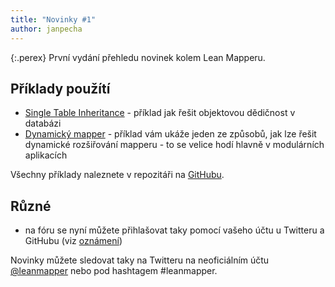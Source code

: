 ```yaml
---
title: "Novinky #1"
author: janpecha
---
```


{:.perex}
První vydání přehledu novinek kolem Lean Mapperu.

## Příklady použítí

* [Single Table Inheritance](https://github.com/LeanMapper/examples/tree/master/single-table-inheritance) - příklad jak řešit objektovou dědičnost v databázi
* [Dynamický mapper](https://github.com/LeanMapper/examples/tree/master/dynamic-mapper) - příklad vám ukáže jeden ze způsobů, jak lze řešit dynamické rozšiřování mapperu - to se velice hodí hlavně v modulárních aplikacích

Všechny příklady naleznete v repozitáři na [GitHubu](https://github.com/leanmapper/examples).

## Různé

* na fóru se nyní můžete přihlašovat taky pomocí vašeho účtu u Twitteru a GitHubu (viz [oznámení](https://leanmapper-forum.intm.org/d/9))

Novinky můžete sledovat taky na Twitteru na neoficiálním účtu [@leanmapper](https://twitter.com/leanmapper) nebo pod hashtagem #leanmapper.

